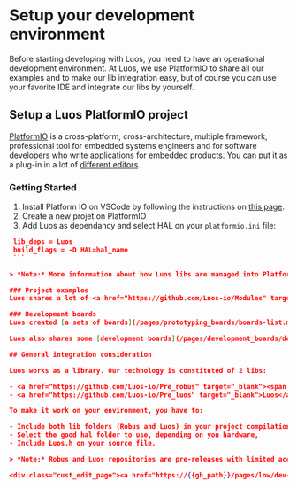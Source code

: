 # Setup your development environment
Before starting developing with Luos, you need to have an operational development environment.
At Luos, we use PlatformIO to share all our examples and to make our lib integration easy, but of course you can use your favorite IDE and integrate our libs by yourself.

## Setup a Luos PlatformIO project
<a href="https://platformio.org/" target="_blank">PlatformIO</a> is a cross-platform, cross-architecture, multiple framework, professional tool for embedded systems engineers and for software developers who write applications for embedded products. You can put it as a plug-in in a lot of <a href="https://docs.platformio.org/en/latest/integration/ide/index.html#desktop-ide" target="_blank">different editors</a>.

### Getting Started
 1. Install Platform IO on VSCode by following the instructions on <a href="https://platformio.org/platformio-ide" target="_blank">this page</a>.
 2. Create a new projet on PlatformIO
 3. Add Luos as dependancy and select HAL on your `platformio.ini` file:

   ```Json
    lib_deps = Luos
    build_flags = -D HAL=hal_name
    ```

> *Note:* More information about how Luos libs are managed into PlatformIO is available by <a href="https://community.luos.io/t/how-to-link-luos-and-robus-to-platformio/244" target="_blank">following this post on our forum</a>.

### Project examples
Luos shares a lot of <a href="https://github.com/Luos-io/Modules" target="_blank">code examples</a>, feel free to use and modify them as you want.

### Development boards
Luos created [a sets of boards](/pages/prototyping_boards/boards-list.md) allowing to easily prototype a device.

Luos also shares some [development boards](/pages/development_boards/dev-board-list.md) allowing you to create from scratch and debug easily.

## General integration consideration

Luos works as a library. Our technology is constituted of 2 libs:

 - <a href="https://github.com/Luos-io/Pre_robus" target="_blank"><span class="cust_tooltip">Robus<span class="cust_tooltiptext">{{robus_def}}</span></span></a>: This library is the communication way used by Luos.
 - <a href="https://github.com/Luos-io/Pre_luos" target="_blank">Luos</a>: This is the main library you will be working with.

To make it work on your environment, you have to:

 - Include both lib folders (Robus and Luos) in your project compilation,
 - Select the good hal folder to use, depending on you hardware,
 - Include Luos.h on your source file.

> *Note:* Robus and Luos repositories are pre-releases with limited access. Complete sources will be available soon.

<div class="cust_edit_page"><a href="https://{{gh_path}}/pages/low/dev-env.md">Edit this page</a></div>
